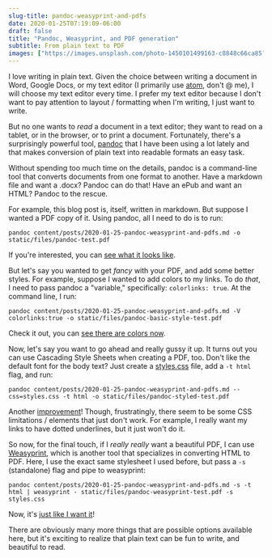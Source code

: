 ```yaml
---
slug-title: pandoc-weasyprint-and-pdfs
date: 2020-01-25T07:19:09-06:00
draft: false
title: "Pandoc, Weasyprint, and PDF generation"
subtitle: From plain text to PDF
images: ["https://images.unsplash.com/photo-1450101499163-c8848c66ca85?ixlib=rb-1.2.1&ixid=eyJhcHBfaWQiOjEyMDd9&auto=format&fit=crop&w=900&q=60"]
---
```


I love writing in plain text. Given the choice between writing a document in Word, Google Docs, or my text editor (I primarily use [atom](https://atom.io/), don't @ me), I will choose my text editor every time. I prefer my text editor because I don't want to pay attention to layout / formatting when I'm writing, I just want to write.

But no one wants to *read* a document in a text editor; they want to read on a tablet, or in the browser, or to print a document. Fortunately, there's a surprisingly powerful tool, [pandoc](https://pandoc.org) that I have been using a lot lately and that makes conversion of plain text into readable formats an easy task.

Without spending too much time on the details, pandoc is a command-line tool that converts documents from one format to another. Have a markdown file and want a .docx? Pandoc can do that! Have an ePub and want an HTML? Pandoc to the rescue.

For example, this blog post is, itself, written in markdown. But suppose I wanted a PDF copy of it. Using pandoc, all I need to do is to run:

`pandoc content/posts/2020-01-25-pandoc-weasyprint-and-pdfs.md -o static/files/pandoc-test.pdf`

If you're interested, you can [see what it looks like](/files/pandoc-test.pdf).

But let's say you wanted to get *fancy* with your PDF, and add some better styles. For example, suppose I wanted to add colors to my links. To do *that*, I need to pass pandoc a "variable," specifically: `colorlinks: true`. At the command line, I run:

`pandoc content/posts/2020-01-25-pandoc-weasyprint-and-pdfs.md -V colorlinks:true -o static/files/pandoc-basic-style-test.pdf`

Check it out, you can [see there are colors now](/files/pandoc-basic-style-test.pdf).

Now, let's say you want to go ahead and really gussy it up. It turns out you can use Cascading Style Sheets when creating a PDF, too. Don't like the default font for the body text? Just create a [styles.css](/static/css/styles.css) file, add a `-t html` flag, and run:

`pandoc content/posts/2020-01-25-pandoc-weasyprint-and-pdfs.md --css=styles.css -t html -o static/files/pandoc-styled-test.pdf`

Another [improvement](/files/pandoc-styled-test.pdf)! Though, frustratingly, there seem to be some CSS limitations / elements that just don't work. For example, I really want my links to have dotted underlines, but it just won't do it.

So now, for the final touch, if I *really really* want a beautiful PDF, I can use [Weasyprint](https://weasyprint.org/), which is another tool that specializes in converting HTML to PDF. Here, I use the exact same stylesheet I used before, but pass a `-s` (standalone) flag and pipe to weasyprint:

`pandoc content/posts/2020-01-25-pandoc-weasyprint-and-pdfs.md -s -t html | weasyprint - static/files/pandoc-weasyprint-test.pdf -s styles.css`

Now, it's [just like I want it](/files/pandoc-weasyprint-test.pdf)!

There are obviously many more things that are possible options available here, but it's exciting to realize that plain text can be fun to write, and beautiful to read.
